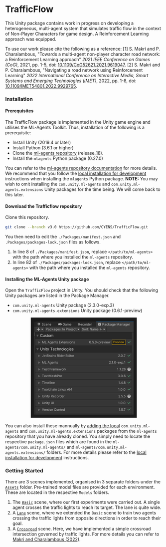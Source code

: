 # TrafficFlow

This Unity package contains work in progress on developing a heterogeneous, multi-agent system that simulates traffic flow in the context of Non-Player Characters for game design. A Reinforcement Learning approach was equipped.

To use our work please cite the following as a reference:
[1] S. Makri and P. Charalambous, "Towards a multi-agent non-player character road network: a Reinforcement Learning approach" _2021 IEEE Conference on Games (CoG)_, 2021, pp. 1-5, doi: [10.1109/CoG52621.2021.9619047](https://doi.org/10.1109/CoG52621.2021.9619047).
[2] S. Makri and P. Charalambous, "Navigating a road network using Reinforcement Learning" _2022 International Conference on Interactive Media, Smart Systems and Emerging Technologies (IMET)_, 2022, pp. 1-8, doi: [10.1109/IMET54801.2022.9929765](https://ieeexplore.ieee.org/document/9929765).


### Installation

#### Prerequisites
The TrafficFlow package is implemented in the Unity game engine and utilises the ML-Agents Toolkit. Thus, installation of the following is a prerequisite:

- Install Unity (2019.4 or later)
- Install Python (3.6.1 or higher)
- Clone the [ml-agents repository](https://github.com/Unity-Technologies/ml-agents/tree/release_18) (release_18).
- Install the `mlagents` Python package (0.27.0)

You can refer to the [ml-agents repository documentation](https://github.com/Unity-Technologies/ml-agents/blob/release_18_docs/docs/Installation.md) for more details. We recommend that you follow the [local installation for development](https://github.com/Unity-Technologies/ml-agents/blob/release_18_docs/docs/Installation.md#advanced-local-installation-for-development-2) instructions when installing the `mlagents` Python package.
**NOTE:** You may wish to omit installing the `com.unity.ml-agents` and `com.unity.ml-agents.extensions` Unity packages for the time being. We will come back to this later.

#### Download the Trafficflow repository
Clone this repository.

```sh
git clone --branch v3.0 https://github.com/CYENS/TrafficFlow.git

```

You then need to edit the `./Packages/manifest.json` and `.Packages/packages-lock.json` files as follows.
1. In line 8 of `./Packages/manifest.json`, replace `</path/to/ml-agents>` with the path where you installed the `ml-agents` repository.
1. In line 82 of `./Packages/packages-lock.json`, replace `</path/to/ml-agents>` with the path where you installed the `ml-agents` repository.

#### Installing the ML-Agents Unity package
Open the `TrafficFlow` project in Unity. You should check that the following Unity packages are listed in the Package Manager.

- `com.unity.ml-agents` Unity package (2.3.0-exp.3)
- `com.unity.ml-agents.extensions` Unity package (0.6.1-preview)

<p align="center">
  <img src="docs/images/check_package_manager.png"
       alt="Unity Package Manager Window"
       height="300"
       border="10" />
</p>

You can also install these mannually by [adding the local](https://docs.unity3d.com/Manual/upm-ui-local.html) `com.unity.ml-agents` and `com.unity.ml-agents.extensions` packages from the `ml-agents` repository that you have already cloned. You simply need to locate the respective `package.json` files which are found in the `ml-agents/com.unity.ml-agents/` and `ml-agents/com.unity.ml-agents.extensions/` folders. For more details please refer to the [local installation for development](https://github.com/Unity-Technologies/ml-agents/blob/release_18_docs/docs/Installation.md#advanced-local-installation-for-development-1) instructions.

### Getting Started
There are 3 scenes implemented, organised in 3 separate folders under the [`Assets`](./Assets/) folder. Pre-trained model files are provided for each environment. These are located in the respective `Models` folders.
1. The [`Basic`](./Assets/Basic/Scenes/Basic.unity) scene, where our first experiments were carried out. A single agent crosses the traffic lights to reach its target. The lane is quite wide.
1. A [`Lane`](./Assets/Lanes/Scenes/Lane.unity) scene, where we extended the `Basic` scene to train two agents crossing the traffic lights from opposite directions in order to reach their goal.
1. A [`Crossroad`](./Assets/Crossroads/Scenes/Crossroad.unity) scene. Here, we have implemented a simple crossroad intersection governed by traffic lights. For more details you can refer to [Makri and Charalambous (2022)](https://ieeexplore.ieee.org/document/9929765).

